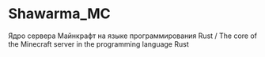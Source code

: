 # Shawarma_MC
Ядро сервера Майнкрафт на языке программирования Rust / The core of the Minecraft server in the programming language Rust
